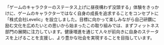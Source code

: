 「ゲームのキャラクターのステータス上げに昼夜構わず没頭する」体験をきっかけに、ゲームのキャラクターではなく自身の成長を追求することをコンセプトに「株式会社Levelic」を設立しました。目標に向かって楽しみながら自己研鑽に励む文化を広めたいとの思いから始まったこの取り組みでは、まずフィットネス部門の展開に注力しています。健康増進を通じて人々が前向きに自身のステータスを上げることを支援し、より豊かな社会を実現することを目指しています。